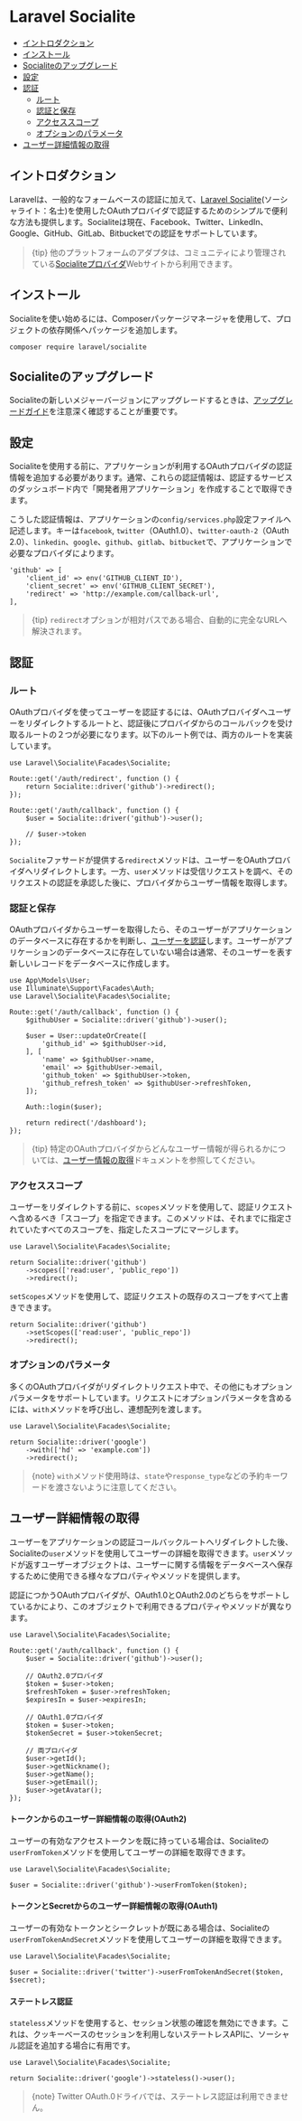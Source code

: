 # Laravel Socialite

- [イントロダクション](#introduction)
- [インストール](#installation)
- [Socialiteのアップグレード](#upgrading-socialite)
- [設定](#configuration)
- [認証](#authentication)
    - [ルート](#routing)
    - [認証と保存](#authentication-and-storage)
    - [アクセススコープ](#access-scopes)
    - [オプションのパラメータ](#optional-parameters)
- [ユーザー詳細情報の取得](#retrieving-user-details)

<a name="introduction"></a>
## イントロダクション

Laravelは、一般的なフォームベースの認証に加えて、[Laravel Socialite](https://github.com/laravel/socialite)(ソーシャライト：名士)を使用したOAuthプロバイダで認証するためのシンプルで便利な方法も提供します。Socialiteは現在、Facebook、Twitter、LinkedIn、Google、GitHub、GitLab、Bitbucketでの認証をサポートしています。

> {tip} 他のプラットフォームのアダプタは、コミュニティにより管理されている[Socialiteプロバイダ](https://socialiteproviders.com/)Webサイトから利用できます。

<a name="installation"></a>
## インストール

Socialiteを使い始めるには、Composerパッケージマネージャを使用して、プロジェクトの依存関係へパッケージを追加します。

```shell
composer require laravel/socialite
```

<a name="upgrading-socialite"></a>
## Socialiteのアップグレード

Socialiteの新しいメジャーバージョンにアップグレードするときは、[アップグレードガイド](https://github.com/laravel/socialite/blob/master/UPGRADE.md)を注意深く確認することが重要です。

<a name="configuration"></a>
## 設定

Socialiteを使用する前に、アプリケーションが利用するOAuthプロバイダの認証情報を追加する必要があります。通常、これらの認証情報は、認証するサービスのダッシュボード内で「開発者用アプリケーション」を作成することで取得できます。

こうした認証情報は、アプリケーションの`config/services.php`設定ファイルへ記述します。キーは`facebook`, `twitter`（OAuth1.0）、`twitter-oauth-2`（OAuth 2.0）、`linkedin`、`google`、`github`、`gitlab`、`bitbucket`で、アプリケーションで必要なプロバイダによります。

    'github' => [
        'client_id' => env('GITHUB_CLIENT_ID'),
        'client_secret' => env('GITHUB_CLIENT_SECRET'),
        'redirect' => 'http://example.com/callback-url',
    ],

> {tip} `redirect`オプションが相対パスである場合、自動的に完全なURLへ解決されます。

<a name="authentication"></a>
## 認証

<a name="routing"></a>
### ルート

OAuthプロバイダを使ってユーザーを認証するには、OAuthプロバイダへユーザーをリダイレクトするルートと、認証後にプロバイダからのコールバックを受け取るルートの２つが必要になります。以下のルート例では、両方のルートを実装しています。

    use Laravel\Socialite\Facades\Socialite;

    Route::get('/auth/redirect', function () {
        return Socialite::driver('github')->redirect();
    });

    Route::get('/auth/callback', function () {
        $user = Socialite::driver('github')->user();

        // $user->token
    });

`Socialite`ファサードが提供する`redirect`メソッドは、ユーザーをOAuthプロバイダへリダイレクトします。一方、`user`メソッドは受信リクエストを調べ、そのリクエストの認証を承認した後に、プロバイダからユーザー情報を取得します。

<a name="authentication-and-storage"></a>
### 認証と保存

OAuthプロバイダからユーザーを取得したら、そのユーザーがアプリケーションのデータベースに存在するかを判断し、[ユーザーを認証](/docs/{{version}}/authentication#authenticate-a-user-instance)します。ユーザーがアプリケーションのデータベースに存在していない場合は通常、そのユーザーを表す新しいレコードをデータベースに作成します。

    use App\Models\User;
    use Illuminate\Support\Facades\Auth;
    use Laravel\Socialite\Facades\Socialite;

    Route::get('/auth/callback', function () {
        $githubUser = Socialite::driver('github')->user();

        $user = User::updateOrCreate([
            'github_id' => $githubUser->id,
        ], [
            'name' => $githubUser->name,
            'email' => $githubUser->email,
            'github_token' => $githubUser->token,
            'github_refresh_token' => $githubUser->refreshToken,
        ]);

        Auth::login($user);

        return redirect('/dashboard');
    });

> {tip} 特定のOAuthプロバイダからどんなユーザー情報が得られるかについては、[ユーザー情報の取得](#retrieving-user-details)ドキュメントを参照してください。

<a name="access-scopes"></a>
### アクセススコープ

ユーザーをリダイレクトする前に、`scopes`メソッドを使用して、認証リクエストへ含めるべき「スコープ」を指定できます。このメソッドは、それまでに指定されていたすべてのスコープを、指定したスコープにマージします。

    use Laravel\Socialite\Facades\Socialite;

    return Socialite::driver('github')
        ->scopes(['read:user', 'public_repo'])
        ->redirect();

`setScopes`メソッドを使用して、認証リクエストの既存のスコープをすべて上書きできます。

    return Socialite::driver('github')
        ->setScopes(['read:user', 'public_repo'])
        ->redirect();

<a name="optional-parameters"></a>
### オプションのパラメータ

多くのOAuthプロバイダがリダイレクトリクエスト中で、その他にもオプションパラメータをサポートしています。リクエストにオプションパラメータを含めるには、`with`メソッドを呼び出し、連想配列を渡します。

    use Laravel\Socialite\Facades\Socialite;

    return Socialite::driver('google')
        ->with(['hd' => 'example.com'])
        ->redirect();

> {note} `with`メソッド使用時は、`state`や`response_type`などの予約キーワードを渡さないように注意してください。

<a name="retrieving-user-details"></a>
## ユーザー詳細情報の取得

ユーザーをアプリケーションの認証コールバックルートへリダイレクトした後、Socialiteの`user`メソッドを使用してユーザーの詳細を取得できます。`user`メソッドが返すユーザーオブジェクトは、ユーザーに関する情報をデータベースへ保存するために使用できる様々なプロパティやメソッドを提供します。

認証につかうOAuthプロバイダが、OAuth1.0とOAuth2.0のどちらをサポートしているかにより、このオブジェクトで利用できるプロパティやメソッドが異なります。

    use Laravel\Socialite\Facades\Socialite;

    Route::get('/auth/callback', function () {
        $user = Socialite::driver('github')->user();

        // OAuth2.0プロバイダ
        $token = $user->token;
        $refreshToken = $user->refreshToken;
        $expiresIn = $user->expiresIn;

        // OAuth1.0プロバイダ
        $token = $user->token;
        $tokenSecret = $user->tokenSecret;

        // 両プロバイダ
        $user->getId();
        $user->getNickname();
        $user->getName();
        $user->getEmail();
        $user->getAvatar();
    });

<a name="retrieving-user-details-from-a-token-oauth2"></a>
#### トークンからのユーザー詳細情報の取得(OAuth2)

ユーザーの有効なアクセストークンを既に持っている場合は、Socialiteの`userFromToken`メソッドを使用してユーザーの詳細を取得できます。

    use Laravel\Socialite\Facades\Socialite;

    $user = Socialite::driver('github')->userFromToken($token);

<a name="retrieving-user-details-from-a-token-and-secret-oauth1"></a>
#### トークンとSecretからのユーザー詳細情報の取得(OAuth1)

ユーザーの有効なトークンとシークレットが既にある場合は、Socialiteの`userFromTokenAndSecret`メソッドを使用してユーザーの詳細を取得できます。

    use Laravel\Socialite\Facades\Socialite;

    $user = Socialite::driver('twitter')->userFromTokenAndSecret($token, $secret);

<a name="stateless-authentication"></a>
#### ステートレス認証

`stateless`メソッドを使用すると、セッション状態の確認を無効にできます。これは、クッキーベースのセッションを利用しないステートレスAPIに、ソーシャル認証を追加する場合に有用です。

    use Laravel\Socialite\Facades\Socialite;

    return Socialite::driver('google')->stateless()->user();

> {note} Twitter OAuth.0ドライバでは、ステートレス認証は利用できません。
